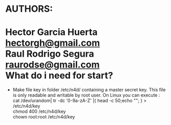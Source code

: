AUTHORS:
=======
Hector Garcia Huerta hectorgh@gmail.com  
Raul Rodrigo Segura raurodse@gmail.com  
What do i need for start?
=========================
* Make file key in folder /etc/n4d/ containing a master secret key. This file is only readable and writable by root user. On Linux you can execute :  
    cat /dev/urandom| tr -dc '0-9a-zA-Z' |{ head -c 50;echo ""; } > /etc/n4d/key  
    chmod 400 /etc/n4d/key  
    chown root:root /etc/n4d/key
